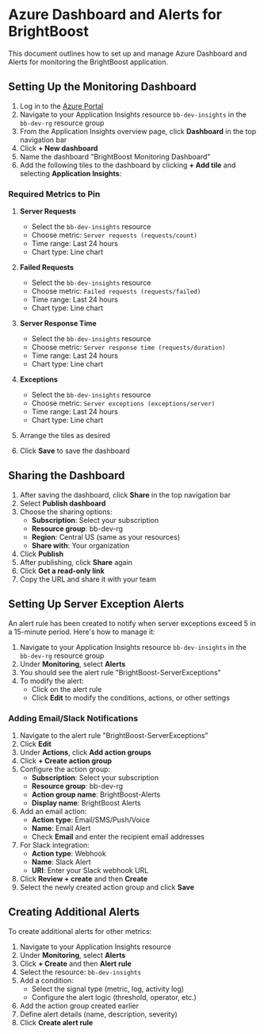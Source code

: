 # Azure Dashboard and Alerts for BrightBoost

This document outlines how to set up and manage Azure Dashboard and Alerts for monitoring the BrightBoost application.

## Setting Up the Monitoring Dashboard

1. Log in to the [Azure Portal](https://portal.azure.com)
2. Navigate to your Application Insights resource `bb-dev-insights` in the `bb-dev-rg` resource group
3. From the Application Insights overview page, click **Dashboard** in the top navigation bar
4. Click **+ New dashboard**
5. Name the dashboard "BrightBoost Monitoring Dashboard"
6. Add the following tiles to the dashboard by clicking **+ Add tile** and selecting **Application Insights**:

### Required Metrics to Pin

1. **Server Requests**
   - Select the `bb-dev-insights` resource
   - Choose metric: `Server requests (requests/count)`
   - Time range: Last 24 hours
   - Chart type: Line chart

2. **Failed Requests**
   - Select the `bb-dev-insights` resource
   - Choose metric: `Failed requests (requests/failed)`
   - Time range: Last 24 hours
   - Chart type: Line chart

3. **Server Response Time**
   - Select the `bb-dev-insights` resource
   - Choose metric: `Server response time (requests/duration)`
   - Time range: Last 24 hours
   - Chart type: Line chart

4. **Exceptions**
   - Select the `bb-dev-insights` resource
   - Choose metric: `Server exceptions (exceptions/server)`
   - Time range: Last 24 hours
   - Chart type: Line chart

7. Arrange the tiles as desired
8. Click **Save** to save the dashboard

## Sharing the Dashboard

1. After saving the dashboard, click **Share** in the top navigation bar
2. Select **Publish dashboard**
3. Choose the sharing options:
   - **Subscription**: Select your subscription
   - **Resource group**: bb-dev-rg
   - **Region**: Central US (same as your resources)
   - **Share with**: Your organization
4. Click **Publish**
5. After publishing, click **Share** again
6. Click **Get a read-only link**
7. Copy the URL and share it with your team

## Setting Up Server Exception Alerts

An alert rule has been created to notify when server exceptions exceed 5 in a 15-minute period. Here's how to manage it:

1. Navigate to your Application Insights resource `bb-dev-insights` in the `bb-dev-rg` resource group
2. Under **Monitoring**, select **Alerts**
3. You should see the alert rule "BrightBoost-ServerExceptions"
4. To modify the alert:
   - Click on the alert rule
   - Click **Edit** to modify the conditions, actions, or other settings

### Adding Email/Slack Notifications

1. Navigate to the alert rule "BrightBoost-ServerExceptions"
2. Click **Edit**
3. Under **Actions**, click **Add action groups**
4. Click **+ Create action group**
5. Configure the action group:
   - **Subscription**: Select your subscription
   - **Resource group**: bb-dev-rg
   - **Action group name**: BrightBoost-Alerts
   - **Display name**: BrightBoost Alerts
6. Add an email action:
   - **Action type**: Email/SMS/Push/Voice
   - **Name**: Email Alert
   - Check **Email** and enter the recipient email addresses
7. For Slack integration:
   - **Action type**: Webhook
   - **Name**: Slack Alert
   - **URI**: Enter your Slack webhook URL
8. Click **Review + create** and then **Create**
9. Select the newly created action group and click **Save**

## Creating Additional Alerts

To create additional alerts for other metrics:

1. Navigate to your Application Insights resource
2. Under **Monitoring**, select **Alerts**
3. Click **+ Create** and then **Alert rule**
4. Select the resource: `bb-dev-insights`
5. Add a condition:
   - Select the signal type (metric, log, activity log)
   - Configure the alert logic (threshold, operator, etc.)
6. Add the action group created earlier
7. Define alert details (name, description, severity)
8. Click **Create alert rule**

